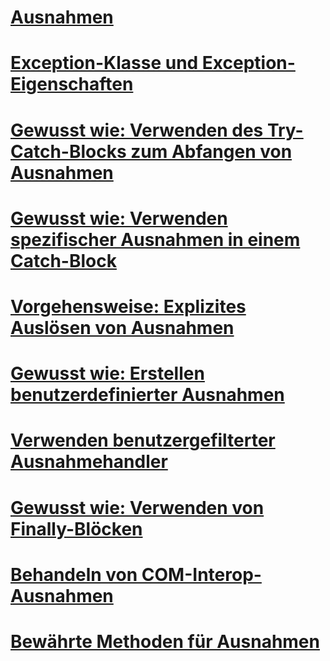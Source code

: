 # [Ausnahmen](index.md)
# [Exception-Klasse und Exception-Eigenschaften](exception-class-and-properties.md)
# [Gewusst wie: Verwenden des Try-Catch-Blocks zum Abfangen von Ausnahmen](how-to-use-the-try-catch-block-to-catch-exceptions.md)
# [Gewusst wie: Verwenden spezifischer Ausnahmen in einem Catch-Block](how-to-use-specific-exceptions-in-a-catch-block.md)
# [Vorgehensweise: Explizites Auslösen von Ausnahmen](how-to-explicitly-throw-exceptions.md)
# [Gewusst wie: Erstellen benutzerdefinierter Ausnahmen](how-to-create-user-defined-exceptions.md)
# [Verwenden benutzergefilterter Ausnahmehandler](using-user-filtered-exception-handlers.md)
# [Gewusst wie: Verwenden von Finally-Blöcken](how-to-use-finally-blocks.md)
# [Behandeln von COM-Interop-Ausnahmen](handling-com-interop-exceptions.md)
# [Bewährte Methoden für Ausnahmen](best-practices-for-exceptions.md)
